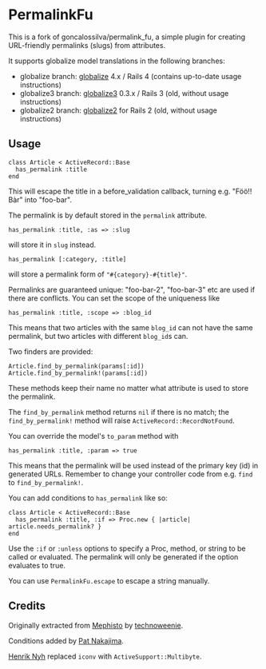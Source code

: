 # PermalinkFu

This is a fork of goncalossilva/permalink_fu, a simple plugin for creating URL-friendly permalinks (slugs) from attributes.

It supports globalize model translations in the following branches:

* globalize branch: [globalize](https://github.com/globalize/globalize) 4.x / Rails 4 (contains up-to-date usage instructions)
* globalize3 branch: [globalize3](https://github.com/svenfuchs/globalize3) 0.3.x / Rails 3 (old, without usage instructions)
* globalize2 branch: [globalize2](https://github.com/joshmh/globalize2) for Rails 2 (old, without usage instructions)

## Usage

    class Article < ActiveRecord::Base
      has_permalink :title
    end

This will escape the title in a before_validation callback, turning e.g. "Föö!! Bàr" into "foo-bar".

The permalink is by default stored in the `permalink` attribute.

    has_permalink :title, :as => :slug
  
will store it in `slug` instead.

    has_permalink [:category, :title]
  
will store a permalink form of `"#{category}-#{title}"`.

Permalinks are guaranteed unique: "foo-bar-2", "foo-bar-3" etc are used if there are conflicts. You can set the scope of the uniqueness like

    has_permalink :title, :scope => :blog_id

This means that two articles with the same `blog_id` can not have the same permalink, but two articles with different `blog_id`s can.

Two finders are provided:

    Article.find_by_permalink(params[:id])
    Article.find_by_permalink!(params[:id])
    
These methods keep their name no matter what attribute is used to store the permalink.

The `find_by_permalink` method returns `nil` if there is no match; the `find_by_permalink!` method will raise `ActiveRecord::RecordNotFound`.

You can override the model's `to_param` method with

    has_permalink :title, :param => true
    
This means that the permalink will be used instead of the primary key (id) in generated URLs. Remember to change your controller code from e.g. `find` to `find_by_permalink!`.

You can add conditions to `has_permalink` like so:

  	class Article < ActiveRecord::Base
  	  has_permalink :title, :if => Proc.new { |article| article.needs_permalink? }
  	end

Use the `:if` or `:unless` options to specify a Proc, method, or string to be called or evaluated. The permalink will only be generated if the option evaluates to true.

You can use `PermalinkFu.escape` to escape a string manually.


## Credits

Originally extracted from [Mephisto](http://mephistoblog.com) by [technoweenie](http://github.com/technoweenie/permalink_fu/).

Conditions added by [Pat Nakajima](http://github.com/nakajima/permalink_fu/).

[Henrik Nyh](http://github.com/technoweenie/permalink_fu/) replaced `iconv` with `ActiveSupport::Multibyte`.
